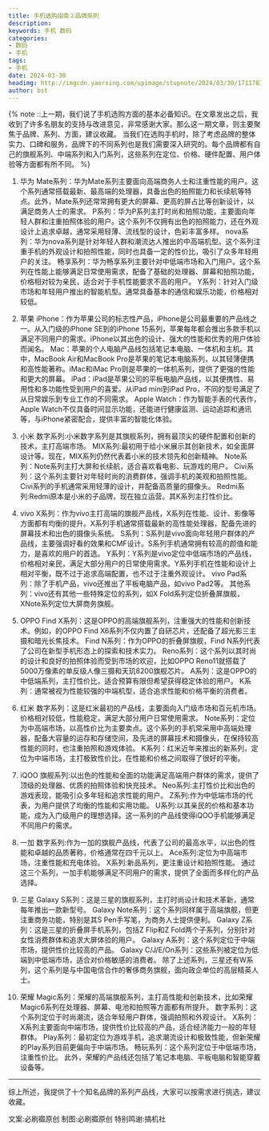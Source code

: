 ```yaml
---
title: 手机选购指南②品牌系列
description: 
keywords: 手机 数码
categories: 
- 数码
- 手机
tags:
- 手机
date: 2024-03-30
headimg: http://imgcdn.yaerxing.com/upimage/stupnote/2024/03/30/1711783439_12009103_9167.jpg
author: bst
---
```


{% note ::上一期，我们说了手机选购方面的基本必备知识。在文章发出之后，我收到了许多名朋友的支持与改进意见，非常感谢大家。那么这一期文章，则主要聚焦于品牌、系列、方面，建议收藏。
当我们在选购手机时，除了考虑品牌的整体实力、口碑和服务，品牌下的不同系列也是我们需要深入研究的。每个品牌都有自己的旗舰系列、中端系列和入门系列，这些系列在定位、价格、硬件配置、用户体验等方面都有所不同。 %}

<!-- more --> 

1. 华为
Mate系列：华为Mate系列主要面向高端商务人士和注重性能的用户。这个系列通常搭载最新、最高端的处理器，具备出色的拍照能力和长续航等特点。此外，Mate系列还常常拥有更大的屏幕、更高的屏占比等创新设计，以满足商务人士的需求。
P系列：华为P系列主打时尚和拍照功能，主要面向年轻人群和注重拍照体验的用户。这个系列不仅拥有出色的拍照能力，还在外观设计上追求卓越，通常采用轻薄、流线型的设计，色彩丰富多样。
nova系列：华为nova系列是针对年轻人群和潮流达人推出的中高端机型。这个系列注重手机的外观设计和拍照性能，同时也具备一定的性价比，吸引了众多年轻用户的关注。
畅享系列：华为畅享系列主要针对中低端市场和入门用户。这个系列在性能上能够满足日常使用需求，配备了基础的处理器、屏幕和拍照功能，价格相对较为亲民，适合对于手机性能要求不高的用户。
Y系列：针对入门级市场和年轻用户推出的智能机型。通常具备基本的通信和娱乐功能，价格相对较低。

1. 苹果
iPhone：作为苹果公司的标志性产品，iPhone是公司最重要的产品线之
一。从入门级的iPhone SE到的iPhone 15系列，苹果每年都会推出多款手机以
满足不同用户的需求。iPhone以其出色的设计、强大的性能和优秀的用户体验
而闻名。
Mac：苹果的个人电脑产品线包括笔记本电脑、一体机和主机。其中，MacBook Air和MacBook Pro是苹果的笔记本电脑系列，以其轻薄便携和高性能著称。iMac和iMac Pro则是苹果的一体机系列，提供了更强的性能和更大的屏幕。
iPad：iPad是苹果公司的平板电脑产品线，以其便携性、易用性和多功能性受到用户的喜爱。从iPad mini到iPad Pro，不同的型号满足了从日常娱乐到专业工作的不同需求。
Apple Watch：作为智能手表的代表作，Apple Watch不仅具备时间显示功能，还能进行健康监测、运动追踪和通讯等，与iPhone紧密配合，提供丰富的智能化体验。

1. 小米
数字系列:小米数字系列是其旗舰系列，拥有最顶尖的硬件配置和创新的技术，主打高端市场。
MIX系列:最初用于给小米展示其创新技术，如全面屏设计等。现在，MIX系列仍然代表着小米的技术领先和创新精神。
Note系列：Note系列主打大屏和长续航，适合喜欢看电影、玩游戏的用户。
Civi系列：这个系列主要针对年轻时尚的消费群体，强调手机的美观和拍照性能。Civi系列的手机通常采用轻薄的设计，并配备高质量的摄像头。
Redmi系列:Redmi原本是小米的子品牌，现在独立运营。其K系列主打性价比。

1. vivo
X系列：作为vivo主打高端的旗舰产品线，X系列在性能、设计、影像等方面都有均衡的提升。X系列手机通常搭载最新的高性能处理器，配备先进的屏幕技术和出色的摄像头系统。
S系列：S系列是vivo面向年轻用户群体的产品线，主要强调好看的效果和CMF设计。S系列手机通常拥有较高的颜值和能力，是喜欢的用户的首选。
Y系列：Y系列是vivo定位中低端市场的产品线，价格相对亲民，满足大部分用户的日常使用需求。Y系列手机在性能和设计上相对平衡，既不过于追求高端配置，也不过于注重外观设计。
vivo Pad系列：除了手机产品，vivo还推出了平板电脑产品，如vivo Pad2等。
其他系列：vivo还有其他一些特殊定位的系列，如X Fold系列定位折叠屏旗舰，XNote系列定位大屏商务旗舰。

1. OPPO
Find X系列：这是OPPO的高端旗舰系列，注重强大的性能和创新技术。例如，的OPPO Find X6系列不仅内置了自研芯片，还配备了超光影三主摄和暗光长焦技术。
Find N系列：作为OPPO的折叠屏旗舰，Find N系列代表了公司在新型手机形态上的探索和技术实力。
Reno系列：这个系列以其时尚的设计和良好的拍照体验而受到市场的欢迎，比如OPPO Reno11就搭载了5000万像素的单反级人像三摄和天玑8200旗舰芯片。
A系列：这是OPPO的中低端系列，主打性价比，适合预算有限但希望获得稳定体验的用户。
K系列：通常被视为性能较强的中端机型，适合追求性能和价格平衡的消费者。

1. 红米
数字系列：这是红米最初的产品线，主要面向入门级市场和百元机市场。价格相对较低，性能稳定，满足大部分用户日常使用需求。
Note系列：定位为中高端市场，以高性价比为主要卖点。这个系列的手机常采用中高端处理器，配备大容量的运存和存储空间，及先进的屏幕技术和摄像头，在保持较高性能的同时，也注重拍照和游戏体验。
K系列：红米近年来推出的新系列，定位为中端市场，主打极致性价比，在性能和价格之间取得了很好的平衡。

1. iQOO
旗舰系列:以出色的性能和全面的功能满足高端用户群体的需求，提供了顶级的处理器、优质的拍照体验和快充技术。
Neo系列:主打性价比和出色的游戏表现，能吸引众多年轻和追求性能的用户。
Z系列:作为中低端市场的代表，为用户提供了均衡的性能和实用功能。
U系列:以其亲民的价格和基本功能，成为入门级用户的理想选择。这一系列的产品线使得iQOO手机能够满足不同用户的需求。

1. 一加
数字系列:作为一加的旗舰产品线，代表了公司的最高水平，以出色的性能和卓越的品质著称，价格通常在四千元以上。
Ace系列:定位为中高端市场，注重性能和充电体验。
X系列:新品系列，更注重设计和拍照性能。
通过这三个系列，一加手机能够满足不同用户的需求，提供了全面而多样化的产品选择。

1. 三星
Galaxy S系列：这是三星的旗舰系列，主打时尚设计和技术革新，通常每年推出一款新型号。
Galaxy Note系列：这个系列同样属于高端旗舰，但更注重商务功能，特别是其S Pen手写笔，为商务人士提供便利。
Galaxy Z系列：这是三星的折叠屏手机系列，包括Z Flip和Z Fold两个子系列，分别针对女性消费群体和追求大屏体验的用户。
Galaxy A系列：这个系列定位于中端市场，提供性价比较高的产品。
Galaxy C/J/E/On系列：这些系列被定位为低端到中低端市场，适合对价格敏感的消费者。
除了上述系列，三星还有W系列，这个系列是与中国电信合作的奢侈商务旗舰，面向政企单位的高层精英人士。

1.  荣耀
Magic系列：荣耀的高端旗舰系列，主打高性能和创新技术，比如荣耀Magic6系列在处理器、屏幕、电池和拍照等方面都有所提升。
数字系列：这个系列定位于时尚潮流，适合年轻用户群体，强调拍照和外观设计。
X系列：X系列主要面向中端市场，提供性价比较高的产品，适合经济能力一般的年轻群体。
Play系列：最初定位为游戏手机，追求潮流设计和极致性能，但新荣耀的Play系列目前更偏向于中端市场。
畅玩系列：这个系列定位于中低端市场，注重性价比。
此外，荣耀的产品线还包括了笔记本电脑、平板电脑和智能穿戴设备等。
-----
综上所述，我提供了十个知名品牌的系列产品线，大家可以按需求进行挑选，建议收藏。

文案:必刷禵原创
制图:必刷禵原创
特别鸣谢:搞机社